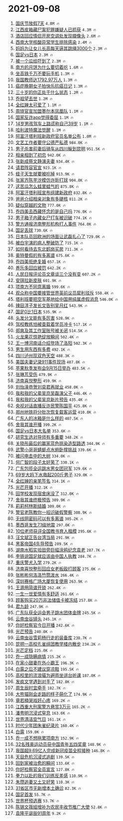 # 2021-09-08

1. [国庆节放假7天](https://s.weibo.com/weibo?q=%23%E5%9B%BD%E5%BA%86%E8%8A%82%E6%94%BE%E5%81%877%E5%A4%A9%23&Refer=top) `4.8M 🔥`
1. [江西皮箱藏尸案犯罪嫌疑人已抓获](https://s.weibo.com/weibo?q=%23%E6%B1%9F%E8%A5%BF%E7%9A%AE%E7%AE%B1%E8%97%8F%E5%B0%B8%E6%A1%88%E7%8A%AF%E7%BD%AA%E5%AB%8C%E7%96%91%E4%BA%BA%E5%B7%B2%E6%8A%93%E8%8E%B7%23&Refer=top) `4.3M 🔥`
1. [酒店回应情侣开房空调处发现摄像头](https://s.weibo.com/weibo?q=%23%E9%85%92%E5%BA%97%E5%9B%9E%E5%BA%94%E6%83%85%E4%BE%A3%E5%BC%80%E6%88%BF%E7%A9%BA%E8%B0%83%E5%A4%84%E5%8F%91%E7%8E%B0%E6%91%84%E5%83%8F%E5%A4%B4%23&Refer=top) `2.6M 🔥`
1. [西南大学核酸异常学生排除感染](https://s.weibo.com/weibo?q=%23%E8%A5%BF%E5%8D%97%E5%A4%A7%E5%AD%A6%E6%A0%B8%E9%85%B8%E5%BC%82%E5%B8%B8%E5%AD%A6%E7%94%9F%E6%8E%92%E9%99%A4%E6%84%9F%E6%9F%93%23&Refer=top) `2.4M 🔥`
1. [妈妈为让女儿长高每天逼其跳绳3000个](https://s.weibo.com/weibo?q=%23%E5%A6%88%E5%A6%88%E4%B8%BA%E8%AE%A9%E5%A5%B3%E5%84%BF%E9%95%BF%E9%AB%98%E6%AF%8F%E5%A4%A9%E9%80%BC%E5%85%B6%E8%B7%B3%E7%BB%B33000%E4%B8%AA%23&Refer=top) `2.3M 🔥`
1. [国足vs日本](https://s.weibo.com/weibo?q=%23%E5%9B%BD%E8%B6%B3vs%E6%97%A5%E6%9C%AC%23&Refer=top) `2.3M 🔥`
1. [被一个瓜给吓到了](https://s.weibo.com/weibo?q=%23%E8%A2%AB%E4%B8%80%E4%B8%AA%E7%93%9C%E7%BB%99%E5%90%93%E5%88%B0%E4%BA%86%23&Refer=top) `2.3M 🔥`
1. [南方的月饼为什么要切着吃](https://s.weibo.com/weibo?q=%23%E5%8D%97%E6%96%B9%E7%9A%84%E6%9C%88%E9%A5%BC%E4%B8%BA%E4%BB%80%E4%B9%88%E8%A6%81%E5%88%87%E7%9D%80%E5%90%83%23&Refer=top) `1.6M 🔥`
1. [坐高铁千万不要玩手机](https://s.weibo.com/weibo?q=%23%E5%9D%90%E9%AB%98%E9%93%81%E5%8D%83%E4%B8%87%E4%B8%8D%E8%A6%81%E7%8E%A9%E6%89%8B%E6%9C%BA%23&Refer=top) `1.3M 🔥`
1. [我国教师达1792.97万人](https://s.weibo.com/weibo?q=%23%E6%88%91%E5%9B%BD%E6%95%99%E5%B8%88%E8%BE%BE1792.97%E4%B8%87%E4%BA%BA%23&Refer=top) `1.3M 🔥`
1. [癌症晚期女子拍快乐抗癌日记](https://s.weibo.com/weibo?q=%23%E7%99%8C%E7%97%87%E6%99%9A%E6%9C%9F%E5%A5%B3%E5%AD%90%E6%8B%8D%E5%BF%AB%E4%B9%90%E6%8A%97%E7%99%8C%E6%97%A5%E8%AE%B0%23&Refer=top) `1.3M 🔥`
1. [三十岁的你正处于什么状态](https://s.weibo.com/weibo?q=%23%E4%B8%89%E5%8D%81%E5%B2%81%E7%9A%84%E4%BD%A0%E6%AD%A3%E5%A4%84%E4%BA%8E%E4%BB%80%E4%B9%88%E7%8A%B6%E6%80%81%23&Refer=top) `1.2M 🔥`
1. [乔祖望去世](https://s.weibo.com/weibo?q=%23%E4%B9%94%E7%A5%96%E6%9C%9B%E5%8E%BB%E4%B8%96%23&Refer=top) `1.2M 🔥`
1. [全红婵太可爱了](https://s.weibo.com/weibo?q=%23%E5%85%A8%E7%BA%A2%E5%A9%B5%E5%A4%AA%E5%8F%AF%E7%88%B1%E4%BA%86%23&Refer=top) `1.1M 🔥`
1. [周琦官宣加盟墨尔本凤凰队](https://s.weibo.com/weibo?q=%23%E5%91%A8%E7%90%A6%E5%AE%98%E5%AE%A3%E5%8A%A0%E7%9B%9F%E5%A2%A8%E5%B0%94%E6%9C%AC%E5%87%A4%E5%87%B0%E9%98%9F%23&Refer=top) `1.1M 🔥`
1. [国家反诈app觉得委屈](https://s.weibo.com/weibo?q=%23%E5%9B%BD%E5%AE%B6%E5%8F%8D%E8%AF%88app%E8%A7%89%E5%BE%97%E5%A7%94%E5%B1%88%23&Refer=top) `1.1M 🔥`
1. [14岁男孩驾车上路谎称自己39岁](https://s.weibo.com/weibo?q=%2314%E5%B2%81%E7%94%B7%E5%AD%A9%E9%A9%BE%E8%BD%A6%E4%B8%8A%E8%B7%AF%E8%B0%8E%E7%A7%B0%E8%87%AA%E5%B7%B139%E5%B2%81%23&Refer=top) `1.1M 🔥`
1. [哈利波特魔法觉醒](https://s.weibo.com/weibo?q=%23%E5%93%88%E5%88%A9%E6%B3%A2%E7%89%B9%E9%AD%94%E6%B3%95%E8%A7%89%E9%86%92%23&Refer=top) `1.1M 🔥`
1. [阿富汗塔利班新政府官员名单公布](https://s.weibo.com/weibo?q=%23%E9%98%BF%E5%AF%8C%E6%B1%97%E5%A1%94%E5%88%A9%E7%8F%AD%E6%96%B0%E6%94%BF%E5%BA%9C%E5%AE%98%E5%91%98%E5%90%8D%E5%8D%95%E5%85%AC%E5%B8%83%23&Refer=top) `1.0M 🔥`
1. [文艺工作者要守公德严私德](https://s.weibo.com/weibo?q=%23%E6%96%87%E8%89%BA%E5%B7%A5%E4%BD%9C%E8%80%85%E8%A6%81%E5%AE%88%E5%85%AC%E5%BE%B7%E4%B8%A5%E7%A7%81%E5%BE%B7%23&Refer=top) `984.0K 🔥`
1. [男子杀害前妻后骑车从四川躲到昆明](https://s.weibo.com/weibo?q=%23%E7%94%B7%E5%AD%90%E6%9D%80%E5%AE%B3%E5%89%8D%E5%A6%BB%E5%90%8E%E9%AA%91%E8%BD%A6%E4%BB%8E%E5%9B%9B%E5%B7%9D%E8%BA%B2%E5%88%B0%E6%98%86%E6%98%8E%23&Refer=top) `951.5K 🔥`
1. [相亲相到了初恋](https://s.weibo.com/weibo?q=%23%E7%9B%B8%E4%BA%B2%E7%9B%B8%E5%88%B0%E4%BA%86%E5%88%9D%E6%81%8B%23&Refer=top) `942.0K 🔥`
1. [张新成蔡文静演夫妻](https://s.weibo.com/weibo?q=%23%E5%BC%A0%E6%96%B0%E6%88%90%E8%94%A1%E6%96%87%E9%9D%99%E6%BC%94%E5%A4%AB%E5%A6%BB%23&Refer=top) `934.4K 🔥`
1. [请君阵容官宣](https://s.weibo.com/weibo?q=%23%E8%AF%B7%E5%90%9B%E9%98%B5%E5%AE%B9%E5%AE%98%E5%AE%A3%23&Refer=top) `923.1K 🔥`
1. [蛏子天生就要被吃掉](https://s.weibo.com/weibo?q=%23%E8%9B%8F%E5%AD%90%E5%A4%A9%E7%94%9F%E5%B0%B1%E8%A6%81%E8%A2%AB%E5%90%83%E6%8E%89%23&Refer=top) `913.9K 🔥`
1. [张家齐陈芋汐模仿许昕打球](https://s.weibo.com/weibo?q=%23%E5%BC%A0%E5%AE%B6%E9%BD%90%E9%99%88%E8%8A%8B%E6%B1%90%E6%A8%A1%E4%BB%BF%E8%AE%B8%E6%98%95%E6%89%93%E7%90%83%23&Refer=top) `904.0K 🔥`
1. [这苦瓜怎么蛙里蛙气的](https://s.weibo.com/weibo?q=%23%E8%BF%99%E8%8B%A6%E7%93%9C%E6%80%8E%E4%B9%88%E8%9B%99%E9%87%8C%E8%9B%99%E6%B0%94%E7%9A%84%23&Refer=top) `875.8K 🔥`
1. [阿富汗塔利班宣布组建新政府](https://s.weibo.com/weibo?q=%23%E9%98%BF%E5%AF%8C%E6%B1%97%E5%A1%94%E5%88%A9%E7%8F%AD%E5%AE%A3%E5%B8%83%E7%BB%84%E5%BB%BA%E6%96%B0%E6%94%BF%E5%BA%9C%23&Refer=top) `832.8K 🔥`
1. [爸爸介绍相亲对象有多硬核](https://s.weibo.com/weibo?q=%23%E7%88%B8%E7%88%B8%E4%BB%8B%E7%BB%8D%E7%9B%B8%E4%BA%B2%E5%AF%B9%E8%B1%A1%E6%9C%89%E5%A4%9A%E7%A1%AC%E6%A0%B8%23&Refer=top) `811.2K 🔥`
1. [疑似穿越的文物](https://s.weibo.com/weibo?q=%23%E7%96%91%E4%BC%BC%E7%A9%BF%E8%B6%8A%E7%9A%84%E6%96%87%E7%89%A9%23&Refer=top) `777.0K 🔥`
1. [乔四美去西藏怀念的是自己吗](https://s.weibo.com/weibo?q=%23%E4%B9%94%E5%9B%9B%E7%BE%8E%E5%8E%BB%E8%A5%BF%E8%97%8F%E6%80%80%E5%BF%B5%E7%9A%84%E6%98%AF%E8%87%AA%E5%B7%B1%E5%90%97%23&Refer=top) `776.0K 🔥`
1. [男子箱子内藏女尸打车被识破](https://s.weibo.com/weibo?q=%23%E7%94%B7%E5%AD%90%E7%AE%B1%E5%AD%90%E5%86%85%E8%97%8F%E5%A5%B3%E5%B0%B8%E6%89%93%E8%BD%A6%E8%A2%AB%E8%AF%86%E7%A0%B4%23&Refer=top) `774.1K 🔥`
1. [警方通报济南整形机构打人事件](https://s.weibo.com/weibo?q=%23%E8%AD%A6%E6%96%B9%E9%80%9A%E6%8A%A5%E6%B5%8E%E5%8D%97%E6%95%B4%E5%BD%A2%E6%9C%BA%E6%9E%84%E6%89%93%E4%BA%BA%E4%BA%8B%E4%BB%B6%23&Refer=top) `764.0K 🔥`
1. [国足丢球](https://s.weibo.com/weibo?q=%E5%9B%BD%E8%B6%B3%E4%B8%A2%E7%90%83&Refer=top) `730.6K 🔥`
1. [日本队员回欧洲的场面让武磊扎心了](https://s.weibo.com/weibo?q=%23%E6%97%A5%E6%9C%AC%E9%98%9F%E5%91%98%E5%9B%9E%E6%AC%A7%E6%B4%B2%E7%9A%84%E5%9C%BA%E9%9D%A2%E8%AE%A9%E6%AD%A6%E7%A3%8A%E6%89%8E%E5%BF%83%E4%BA%86%23&Refer=top) `729.0K 🔥`
1. [被白宇演的病人整破防了](https://s.weibo.com/weibo?q=%23%E8%A2%AB%E7%99%BD%E5%AE%87%E6%BC%94%E7%9A%84%E7%97%85%E4%BA%BA%E6%95%B4%E7%A0%B4%E9%98%B2%E4%BA%86%23&Refer=top) `715.1K 🔥`
1. [如何看待去东北鹤岗买房](https://s.weibo.com/weibo?q=%23%E5%A6%82%E4%BD%95%E7%9C%8B%E5%BE%85%E5%8E%BB%E4%B8%9C%E5%8C%97%E9%B9%A4%E5%B2%97%E4%B9%B0%E6%88%BF%23&Refer=top) `711.3K 🔥`
1. [奥特曼假的有多离谱](https://s.weibo.com/weibo?q=%23%E5%A5%A5%E7%89%B9%E6%9B%BC%E5%81%87%E7%9A%84%E6%9C%89%E5%A4%9A%E7%A6%BB%E8%B0%B1%23&Refer=top) `675.6K 🔥`
1. [乔四美拒绝复婚](https://s.weibo.com/weibo?q=%23%E4%B9%94%E5%9B%9B%E7%BE%8E%E6%8B%92%E7%BB%9D%E5%A4%8D%E5%A9%9A%23&Refer=top) `657.1K 🔥`
1. [养乐多回应被罚](https://s.weibo.com/weibo?q=%23%E5%85%BB%E4%B9%90%E5%A4%9A%E5%9B%9E%E5%BA%94%E8%A2%AB%E7%BD%9A%23&Refer=top) `642.2K 🔥`
1. [人民日报评论员文章谈三个没有变](https://s.weibo.com/weibo?q=%23%E4%BA%BA%E6%B0%91%E6%97%A5%E6%8A%A5%E8%AF%84%E8%AE%BA%E5%91%98%E6%96%87%E7%AB%A0%E8%B0%88%E4%B8%89%E4%B8%AA%E6%B2%A1%E6%9C%89%E5%8F%98%23&Refer=top) `607.2K 🔥`
1. [安琪拉新皮肤](https://s.weibo.com/weibo?q=%23%E5%AE%89%E7%90%AA%E6%8B%89%E6%96%B0%E7%9A%AE%E8%82%A4%23&Refer=top) `601.9K 🔥`
1. [项南方不同意离婚](https://s.weibo.com/weibo?q=%23%E9%A1%B9%E5%8D%97%E6%96%B9%E4%B8%8D%E5%90%8C%E6%84%8F%E7%A6%BB%E5%A9%9A%23&Refer=top) `599.6K 🔥`
1. [观众称中国要接管世界英前议员犀利驳斥](https://s.weibo.com/weibo?q=%23%E8%A7%82%E4%BC%97%E7%A7%B0%E4%B8%AD%E5%9B%BD%E8%A6%81%E6%8E%A5%E7%AE%A1%E4%B8%96%E7%95%8C%E8%8B%B1%E5%89%8D%E8%AE%AE%E5%91%98%E7%8A%80%E5%88%A9%E9%A9%B3%E6%96%A5%23&Refer=top) `550.4K 🔥`
1. [塔利班要把空军基地给中国用纯属虚假消息](https://s.weibo.com/weibo?q=%23%E5%A1%94%E5%88%A9%E7%8F%AD%E8%A6%81%E6%8A%8A%E7%A9%BA%E5%86%9B%E5%9F%BA%E5%9C%B0%E7%BB%99%E4%B8%AD%E5%9B%BD%E7%94%A8%E7%BA%AF%E5%B1%9E%E8%99%9A%E5%81%87%E6%B6%88%E6%81%AF%23&Refer=top) `546.0K 🔥`
1. [辣目洋子发长文告别吴月红](https://s.weibo.com/weibo?q=%23%E8%BE%A3%E7%9B%AE%E6%B4%8B%E5%AD%90%E5%8F%91%E9%95%BF%E6%96%87%E5%91%8A%E5%88%AB%E5%90%B4%E6%9C%88%E7%BA%A2%23&Refer=top) `543.9K 🔥`
1. [国足0比1日本](https://s.weibo.com/weibo?q=%23%E5%9B%BD%E8%B6%B30%E6%AF%941%E6%97%A5%E6%9C%AC%23&Refer=top) `535.9K 🔥`
1. [头发分叉能有多厉害](https://s.weibo.com/weibo?q=%23%E5%A4%B4%E5%8F%91%E5%88%86%E5%8F%89%E8%83%BD%E6%9C%89%E5%A4%9A%E5%8E%89%E5%AE%B3%23&Refer=top) `528.9K 🔥`
1. [驾校教练怕被查载着学员冲卡](https://s.weibo.com/weibo?q=%E9%A9%BE%E6%A0%A1%E6%95%99%E7%BB%83%E6%80%95%E8%A2%AB%E6%9F%A5%E8%BD%BD%E7%9D%80%E5%AD%A6%E5%91%98%E5%86%B2%E5%8D%A1&Refer=top) `517.1K 🔥`
1. [郑爽及其工作室账号被关闭](https://s.weibo.com/weibo?q=%23%E9%83%91%E7%88%BD%E5%8F%8A%E5%85%B6%E5%B7%A5%E4%BD%9C%E5%AE%A4%E8%B4%A6%E5%8F%B7%E8%A2%AB%E5%85%B3%E9%97%AD%23&Refer=top) `514.5K 🔥`
1. [火龙果花惊艳绽放瞬间](https://s.weibo.com/weibo?q=%23%E7%81%AB%E9%BE%99%E6%9E%9C%E8%8A%B1%E6%83%8A%E8%89%B3%E7%BB%BD%E6%94%BE%E7%9E%AC%E9%97%B4%23&Refer=top) `502.4K 🔥`
1. [王一博河南话介绍登场了洛阳](https://s.weibo.com/weibo?q=%23%E7%8E%8B%E4%B8%80%E5%8D%9A%E6%B2%B3%E5%8D%97%E8%AF%9D%E4%BB%8B%E7%BB%8D%E7%99%BB%E5%9C%BA%E4%BA%86%E6%B4%9B%E9%98%B3%23&Refer=top) `502.3K 🔥`
1. [男生用东西有多费](https://s.weibo.com/weibo?q=%23%E7%94%B7%E7%94%9F%E7%94%A8%E4%B8%9C%E8%A5%BF%E6%9C%89%E5%A4%9A%E8%B4%B9%23&Refer=top) `492.1K 🔥`
1. [四川泸州现双色天空](https://s.weibo.com/weibo?q=%23%E5%9B%9B%E5%B7%9D%E6%B3%B8%E5%B7%9E%E7%8E%B0%E5%8F%8C%E8%89%B2%E5%A4%A9%E7%A9%BA%23&Refer=top) `488.3K 🔥`
1. [美国夫妻记录911事件现场](https://s.weibo.com/weibo?q=%23%E7%BE%8E%E5%9B%BD%E5%A4%AB%E5%A6%BB%E8%AE%B0%E5%BD%95911%E4%BA%8B%E4%BB%B6%E7%8E%B0%E5%9C%BA%23&Refer=top) `487.8K 🔥`
1. [苹果秋季发布会9月15日举办](https://s.weibo.com/weibo?q=%23%E8%8B%B9%E6%9E%9C%E7%A7%8B%E5%AD%A3%E5%8F%91%E5%B8%83%E4%BC%9A9%E6%9C%8815%E6%97%A5%E4%B8%BE%E5%8A%9E%23&Refer=top) `483.5K 🔥`
1. [张琳芃受伤](https://s.weibo.com/weibo?q=%E5%BC%A0%E7%90%B3%E8%8A%83%E5%8F%97%E4%BC%A4&Refer=top) `479.9K 🔥`
1. [济南喜悦整形](https://s.weibo.com/weibo?q=%E6%B5%8E%E5%8D%97%E5%96%9C%E6%82%A6%E6%95%B4%E5%BD%A2&Refer=top) `459.9K 🔥`
1. [刘怡潼恭贺刘奕君再就业](https://s.weibo.com/weibo?q=%23%E5%88%98%E6%80%A1%E6%BD%BC%E6%81%AD%E8%B4%BA%E5%88%98%E5%A5%95%E5%90%9B%E5%86%8D%E5%B0%B1%E4%B8%9A%23&Refer=top) `458.0K 🔥`
1. [我和我的父辈吴京吴磊演父子](https://s.weibo.com/weibo?q=%23%E6%88%91%E5%92%8C%E6%88%91%E7%9A%84%E7%88%B6%E8%BE%88%E5%90%B4%E4%BA%AC%E5%90%B4%E7%A3%8A%E6%BC%94%E7%88%B6%E5%AD%90%23&Refer=top) `446.4K 🔥`
1. [我和我的父辈吴京新片预告](https://s.weibo.com/weibo?q=%23%E6%88%91%E5%92%8C%E6%88%91%E7%9A%84%E7%88%B6%E8%BE%88%E5%90%B4%E4%BA%AC%E6%96%B0%E7%89%87%E9%A2%84%E5%91%8A%23&Refer=top) `435.4K 🔥`
1. [央视对话直播反诈民警陈国平](https://s.weibo.com/weibo?q=%23%E5%A4%AE%E8%A7%86%E5%AF%B9%E8%AF%9D%E7%9B%B4%E6%92%AD%E5%8F%8D%E8%AF%88%E6%B0%91%E8%AD%A6%E9%99%88%E5%9B%BD%E5%B9%B3%23&Refer=top) `425.8K 🔥`
1. [郑州地铁将分批次恢复载客运营](https://s.weibo.com/weibo?q=%E9%83%91%E5%B7%9E%E5%9C%B0%E9%93%81%E5%B0%86%E5%88%86%E6%89%B9%E6%AC%A1%E6%81%A2%E5%A4%8D%E8%BD%BD%E5%AE%A2%E8%BF%90%E8%90%A5&Refer=top) `410.8K 🔥`
1. [广东人的冰箱是什么样的](https://s.weibo.com/weibo?q=%23%E5%B9%BF%E4%B8%9C%E4%BA%BA%E7%9A%84%E5%86%B0%E7%AE%B1%E6%98%AF%E4%BB%80%E4%B9%88%E6%A0%B7%E7%9A%84%23&Refer=top) `407.5K 🔥`
1. [舍我其谁开播](https://s.weibo.com/weibo?q=%23%E8%88%8D%E6%88%91%E5%85%B6%E8%B0%81%E5%BC%80%E6%92%AD%23&Refer=top) `399.2K 🔥`
1. [国足vs日本大名单](https://s.weibo.com/weibo?q=%E5%9B%BD%E8%B6%B3vs%E6%97%A5%E6%9C%AC%E5%A4%A7%E5%90%8D%E5%8D%95&Refer=top) `353.6K 🔥`
1. [研究生选对导师有多重要](https://s.weibo.com/weibo?q=%23%E7%A0%94%E7%A9%B6%E7%94%9F%E9%80%89%E5%AF%B9%E5%AF%BC%E5%B8%88%E6%9C%89%E5%A4%9A%E9%87%8D%E8%A6%81%23&Refer=top) `348.2K 🔥`
1. [关晓彤最后的赢家蓝色挑染造型路透](https://s.weibo.com/weibo?q=%23%E5%85%B3%E6%99%93%E5%BD%A4%E6%9C%80%E5%90%8E%E7%9A%84%E8%B5%A2%E5%AE%B6%E8%93%9D%E8%89%B2%E6%8C%91%E6%9F%93%E9%80%A0%E5%9E%8B%E8%B7%AF%E9%80%8F%23&Refer=top) `344.9K 🔥`
1. [武警小哥哥蜻蜓点水俯卧撑挑战](https://s.weibo.com/weibo?q=%23%E6%AD%A6%E8%AD%A6%E5%B0%8F%E5%93%A5%E5%93%A5%E8%9C%BB%E8%9C%93%E7%82%B9%E6%B0%B4%E4%BF%AF%E5%8D%A7%E6%92%91%E6%8C%91%E6%88%98%23&Refer=top) `339.6K 🔥`
1. [被闪电击中的大树](https://s.weibo.com/weibo?q=%23%E8%A2%AB%E9%97%AA%E7%94%B5%E5%87%BB%E4%B8%AD%E7%9A%84%E5%A4%A7%E6%A0%91%23&Refer=top) `334.0K 🔥`
1. [何广智的段子太好笑了](https://s.weibo.com/weibo?q=%23%E4%BD%95%E5%B9%BF%E6%99%BA%E7%9A%84%E6%AE%B5%E5%AD%90%E5%A4%AA%E5%A5%BD%E7%AC%91%E4%BA%86%23&Refer=top) `330.1K 🔥`
1. [广东包揽全运跳水男女团冠军](https://s.weibo.com/weibo?q=%23%E5%B9%BF%E4%B8%9C%E5%8C%85%E6%8F%BD%E5%85%A8%E8%BF%90%E8%B7%B3%E6%B0%B4%E7%94%B7%E5%A5%B3%E5%9B%A2%E5%86%A0%E5%86%9B%23&Refer=top) `329.6K 🔥`
1. [69岁大妈下水救起200斤男子](https://s.weibo.com/weibo?q=%2369%E5%B2%81%E5%A4%A7%E5%A6%88%E4%B8%8B%E6%B0%B4%E6%95%91%E8%B5%B7200%E6%96%A4%E7%94%B7%E5%AD%90%23&Refer=top) `329.0K 🔥`
1. [全红婵的亲笔签名](https://s.weibo.com/weibo?q=%23%E5%85%A8%E7%BA%A2%E5%A9%B5%E7%9A%84%E4%BA%B2%E7%AC%94%E7%AD%BE%E5%90%8D%23&Refer=top) `314.1K 🔥`
1. [光芒开播](https://s.weibo.com/weibo?q=%23%E5%85%89%E8%8A%92%E5%BC%80%E6%92%AD%23&Refer=top) `312.1K 🔥`
1. [回学校发现宿舍床没了](https://s.weibo.com/weibo?q=%23%E5%9B%9E%E5%AD%A6%E6%A0%A1%E5%8F%91%E7%8E%B0%E5%AE%BF%E8%88%8D%E5%BA%8A%E6%B2%A1%E4%BA%86%23&Refer=top) `312.0K 🔥`
1. [舍我其谁终极预告](https://s.weibo.com/weibo?q=%23%E8%88%8D%E6%88%91%E5%85%B6%E8%B0%81%E7%BB%88%E6%9E%81%E9%A2%84%E5%91%8A%23&Refer=top) `309.9K 🔥`
1. [莉莉柯林斯结婚](https://s.weibo.com/weibo?q=%E8%8E%89%E8%8E%89%E6%9F%AF%E6%9E%97%E6%96%AF%E7%BB%93%E5%A9%9A&Refer=top) `309.0K 🔥`
1. [警官老陈教你一招识破假警察](https://s.weibo.com/weibo?q=%23%E8%AD%A6%E5%AE%98%E8%80%81%E9%99%88%E6%95%99%E4%BD%A0%E4%B8%80%E6%8B%9B%E8%AF%86%E7%A0%B4%E5%81%87%E8%AD%A6%E5%AF%9F%23&Refer=top) `308.9K 🔥`
1. [无线网密码可以有多离谱](https://s.weibo.com/weibo?q=%23%E6%97%A0%E7%BA%BF%E7%BD%91%E5%AF%86%E7%A0%81%E5%8F%AF%E4%BB%A5%E6%9C%89%E5%A4%9A%E7%A6%BB%E8%B0%B1%23&Refer=top) `305.2K 🔥`
1. [墨西哥发生7.1级地震](https://s.weibo.com/weibo?q=%23%E5%A2%A8%E8%A5%BF%E5%93%A5%E5%8F%91%E7%94%9F7.1%E7%BA%A7%E5%9C%B0%E9%9C%87%23&Refer=top) `297.0K 🔥`
1. [10位老师获评全国教书育人楷模](https://s.weibo.com/weibo?q=%2310%E4%BD%8D%E8%80%81%E5%B8%88%E8%8E%B7%E8%AF%84%E5%85%A8%E5%9B%BD%E6%95%99%E4%B9%A6%E8%82%B2%E4%BA%BA%E6%A5%B7%E6%A8%A1%23&Refer=top) `295.6K 🔥`
1. [汪文斌正告台湾当局](https://s.weibo.com/weibo?q=%23%E6%B1%AA%E6%96%87%E6%96%8C%E6%AD%A3%E5%91%8A%E5%8F%B0%E6%B9%BE%E5%BD%93%E5%B1%80%23&Refer=top) `291.9K 🔥`
1. [黑客帝国4先导预告](https://s.weibo.com/weibo?q=%23%E9%BB%91%E5%AE%A2%E5%B8%9D%E5%9B%BD4%E5%85%88%E5%AF%BC%E9%A2%84%E5%91%8A%23&Refer=top) `289.5K 🔥`
1. [湖南水稻实验田旁巨幅涂鸦纪念袁老](https://s.weibo.com/weibo?q=%23%E6%B9%96%E5%8D%97%E6%B0%B4%E7%A8%BB%E5%AE%9E%E9%AA%8C%E7%94%B0%E6%97%81%E5%B7%A8%E5%B9%85%E6%B6%82%E9%B8%A6%E7%BA%AA%E5%BF%B5%E8%A2%81%E8%80%81%23&Refer=top) `287.7K 🔥`
1. [李铁说国足就应该由中国人执教](https://s.weibo.com/weibo?q=%23%E6%9D%8E%E9%93%81%E8%AF%B4%E5%9B%BD%E8%B6%B3%E5%B0%B1%E5%BA%94%E8%AF%A5%E7%94%B1%E4%B8%AD%E5%9B%BD%E4%BA%BA%E6%89%A7%E6%95%99%23&Refer=top) `284.7K 🔥`
1. [重庆警犬入学](https://s.weibo.com/weibo?q=%23%E9%87%8D%E5%BA%86%E8%AD%A6%E7%8A%AC%E5%85%A5%E5%AD%A6%23&Refer=top) `279.2K 🔥`
1. [济南喜悦整形回应女老板殴打顾客](https://s.weibo.com/weibo?q=%23%E6%B5%8E%E5%8D%97%E5%96%9C%E6%82%A6%E6%95%B4%E5%BD%A2%E5%9B%9E%E5%BA%94%E5%A5%B3%E8%80%81%E6%9D%BF%E6%AE%B4%E6%89%93%E9%A1%BE%E5%AE%A2%23&Refer=top) `275.0K 🔥`
1. [张彬彬何洛洛竹筒泼水](https://s.weibo.com/weibo?q=%23%E5%BC%A0%E5%BD%AC%E5%BD%AC%E4%BD%95%E6%B4%9B%E6%B4%9B%E7%AB%B9%E7%AD%92%E6%B3%BC%E6%B0%B4%23&Refer=top) `266.4K 🔥`
1. [深圳赛格广场大厦恢复使用](https://s.weibo.com/weibo?q=%23%E6%B7%B1%E5%9C%B3%E8%B5%9B%E6%A0%BC%E5%B9%BF%E5%9C%BA%E5%A4%A7%E5%8E%A6%E6%81%A2%E5%A4%8D%E4%BD%BF%E7%94%A8%23&Refer=top) `263.9K 🔥`
1. [王源用简谱开锁](https://s.weibo.com/weibo?q=%23%E7%8E%8B%E6%BA%90%E7%94%A8%E7%AE%80%E8%B0%B1%E5%BC%80%E9%94%81%23&Refer=top) `262.4K 🔥`
1. [一生一世爱情有多舒适](https://s.weibo.com/weibo?q=%23%E4%B8%80%E7%94%9F%E4%B8%80%E4%B8%96%E7%88%B1%E6%83%85%E6%9C%89%E5%A4%9A%E8%88%92%E9%80%82%23&Refer=top) `261.6K 🔥`
1. [顾客购买20万非法储值卡被冻结](https://s.weibo.com/weibo?q=%23%E9%A1%BE%E5%AE%A2%E8%B4%AD%E4%B9%B020%E4%B8%87%E9%9D%9E%E6%B3%95%E5%82%A8%E5%80%BC%E5%8D%A1%E8%A2%AB%E5%86%BB%E7%BB%93%23&Refer=top) `257.8K 🔥`
1. [君九龄](https://s.weibo.com/weibo?q=%E5%90%9B%E4%B9%9D%E9%BE%84&Refer=top) `247.9K 🔥`
1. [广东队获全运会男子跳水团体金牌](https://s.weibo.com/weibo?q=%23%E5%B9%BF%E4%B8%9C%E9%98%9F%E8%8E%B7%E5%85%A8%E8%BF%90%E4%BC%9A%E7%94%B7%E5%AD%90%E8%B7%B3%E6%B0%B4%E5%9B%A2%E4%BD%93%E9%87%91%E7%89%8C%23&Refer=top) `245.5K 🔥`
1. [云南虫谷镜头](https://s.weibo.com/weibo?q=%23%E4%BA%91%E5%8D%97%E8%99%AB%E8%B0%B7%E9%95%9C%E5%A4%B4%23&Refer=top) `245.1K 🔥`
1. [你好检察官今日开播](https://s.weibo.com/weibo?q=%23%E4%BD%A0%E5%A5%BD%E6%A3%80%E5%AF%9F%E5%AE%98%E4%BB%8A%E6%97%A5%E5%BC%80%E6%92%AD%23&Refer=top) `242.6K 🔥`
1. [光芒预告](https://s.weibo.com/weibo?q=%23%E5%85%89%E8%8A%92%E9%A2%84%E5%91%8A%23&Refer=top) `240.0K 🔥`
1. [云南虫谷雪莉杨行走的装备库](https://s.weibo.com/weibo?q=%23%E4%BA%91%E5%8D%97%E8%99%AB%E8%B0%B7%E9%9B%AA%E8%8E%89%E6%9D%A8%E8%A1%8C%E8%B5%B0%E7%9A%84%E8%A3%85%E5%A4%87%E5%BA%93%23&Refer=top) `238.7K 🔥`
1. [昆明一高校孔雀组团教学楼内散步](https://s.weibo.com/weibo?q=%23%E6%98%86%E6%98%8E%E4%B8%80%E9%AB%98%E6%A0%A1%E5%AD%94%E9%9B%80%E7%BB%84%E5%9B%A2%E6%95%99%E5%AD%A6%E6%A5%BC%E5%86%85%E6%95%A3%E6%AD%A5%23&Refer=top) `234.2K 🔥`
1. [光芒定档](https://s.weibo.com/weibo?q=%23%E5%85%89%E8%8A%92%E5%AE%9A%E6%A1%A3%23&Refer=top) `225.0K 🔥`
1. [乔一成隐瞒病情](https://s.weibo.com/weibo?q=%23%E4%B9%94%E4%B8%80%E6%88%90%E9%9A%90%E7%9E%92%E7%97%85%E6%83%85%23&Refer=top) `215.2K 🔥`
1. [在家小甜妻在外小霸王](https://s.weibo.com/weibo?q=%23%E5%9C%A8%E5%AE%B6%E5%B0%8F%E7%94%9C%E5%A6%BB%E5%9C%A8%E5%A4%96%E5%B0%8F%E9%9C%B8%E7%8E%8B%23&Refer=top) `196.3K 🔥`
1. [白露之后不建议穿凉鞋](https://s.weibo.com/weibo?q=%23%E7%99%BD%E9%9C%B2%E4%B9%8B%E5%90%8E%E4%B8%8D%E5%BB%BA%E8%AE%AE%E7%A9%BF%E5%87%89%E9%9E%8B%23&Refer=top) `195.5K 🔥`
1. [高校里的流浪猫为避雨坐讲台听课](https://s.weibo.com/weibo?q=%23%E9%AB%98%E6%A0%A1%E9%87%8C%E7%9A%84%E6%B5%81%E6%B5%AA%E7%8C%AB%E4%B8%BA%E9%81%BF%E9%9B%A8%E5%9D%90%E8%AE%B2%E5%8F%B0%E5%90%AC%E8%AF%BE%23&Refer=top) `187.0K 🔥`
1. [发疯文学遇到对手了](https://s.weibo.com/weibo?q=%23%E5%8F%91%E7%96%AF%E6%96%87%E5%AD%A6%E9%81%87%E5%88%B0%E5%AF%B9%E6%89%8B%E4%BA%86%23&Refer=top) `182.8K 🔥`
1. [周生辰时宜牵手](https://s.weibo.com/weibo?q=%23%E5%91%A8%E7%94%9F%E8%BE%B0%E6%97%B6%E5%AE%9C%E7%89%B5%E6%89%8B%23&Refer=top) `182.7K 🔥`
1. [大熊猫刚会走路的样子萌化了](https://s.weibo.com/weibo?q=%23%E5%A4%A7%E7%86%8A%E7%8C%AB%E5%88%9A%E4%BC%9A%E8%B5%B0%E8%B7%AF%E7%9A%84%E6%A0%B7%E5%AD%90%E8%90%8C%E5%8C%96%E4%BA%86%23&Refer=top) `174.9K 🔥`
1. [章若楠哭戏好心疼](https://s.weibo.com/weibo?q=%23%E7%AB%A0%E8%8B%A5%E6%A5%A0%E5%93%AD%E6%88%8F%E5%A5%BD%E5%BF%83%E7%96%BC%23&Refer=top) `169.2K 🔥`
1. [江西重大刑案警方悬赏3万元](https://s.weibo.com/weibo?q=%23%E6%B1%9F%E8%A5%BF%E9%87%8D%E5%A4%A7%E5%88%91%E6%A1%88%E8%AD%A6%E6%96%B9%E6%82%AC%E8%B5%8F3%E4%B8%87%E5%85%83%23&Refer=top) `165.2K 🔥`
1. [潘粤明沉浸式窒息](https://s.weibo.com/weibo?q=%23%E6%BD%98%E7%B2%A4%E6%98%8E%E6%B2%89%E6%B5%B8%E5%BC%8F%E7%AA%92%E6%81%AF%23&Refer=top) `163.6K 🔥`
1. [世界清洁空气日](https://s.weibo.com/weibo?q=%23%E4%B8%96%E7%95%8C%E6%B8%85%E6%B4%81%E7%A9%BA%E6%B0%94%E6%97%A5%23&Refer=top) `161.1K 🔥`
1. [时代少年团朱雀纪录片](https://s.weibo.com/weibo?q=%23%E6%97%B6%E4%BB%A3%E5%B0%91%E5%B9%B4%E5%9B%A2%E6%9C%B1%E9%9B%80%E7%BA%AA%E5%BD%95%E7%89%87%23&Refer=top) `160.4K 🔥`
1. [白露](https://s.weibo.com/weibo?q=%E7%99%BD%E9%9C%B2&Refer=top) `159.0K 🔥`
1. [乔一成不想拖累项南方](https://s.weibo.com/weibo?q=%23%E4%B9%94%E4%B8%80%E6%88%90%E4%B8%8D%E6%83%B3%E6%8B%96%E7%B4%AF%E9%A1%B9%E5%8D%97%E6%96%B9%23&Refer=top) `152.9K 🔥`
1. [32名残奥运动员获中国青年五四奖章](https://s.weibo.com/weibo?q=%2332%E5%90%8D%E6%AE%8B%E5%A5%A5%E8%BF%90%E5%8A%A8%E5%91%98%E8%8E%B7%E4%B8%AD%E5%9B%BD%E9%9D%92%E5%B9%B4%E4%BA%94%E5%9B%9B%E5%A5%96%E7%AB%A0%23&Refer=top) `148.9K 🔥`
1. [我国超9.69亿人完成新冠疫苗全程接种](https://s.weibo.com/weibo?q=%23%E6%88%91%E5%9B%BD%E8%B6%859.69%E4%BA%BF%E4%BA%BA%E5%AE%8C%E6%88%90%E6%96%B0%E5%86%A0%E7%96%AB%E8%8B%97%E5%85%A8%E7%A8%8B%E6%8E%A5%E7%A7%8D%23&Refer=top) `146.8K 🔥`
1. [天目危机沉浸式追剧](https://s.weibo.com/weibo?q=%23%E5%A4%A9%E7%9B%AE%E5%8D%B1%E6%9C%BA%E6%B2%89%E6%B5%B8%E5%BC%8F%E8%BF%BD%E5%89%A7%23&Refer=top) `139.5K 🔥`
1. [回到家被治愈的瞬间](https://s.weibo.com/weibo?q=%23%E5%9B%9E%E5%88%B0%E5%AE%B6%E8%A2%AB%E6%B2%BB%E6%84%88%E7%9A%84%E7%9E%AC%E9%97%B4%23&Refer=top) `133.6K 🔥`
1. [你好检察官全员宣言](https://s.weibo.com/weibo?q=%23%E4%BD%A0%E5%A5%BD%E6%A3%80%E5%AF%9F%E5%AE%98%E5%85%A8%E5%91%98%E5%AE%A3%E8%A8%80%23&Refer=top) `127.8K 🔥`
1. [拳力以赴的我们训练反差感](https://s.weibo.com/weibo?q=%23%E6%8B%B3%E5%8A%9B%E4%BB%A5%E8%B5%B4%E7%9A%84%E6%88%91%E4%BB%AC%E8%AE%AD%E7%BB%83%E5%8F%8D%E5%B7%AE%E6%84%9F%23&Refer=top) `110.9K 🔥`
1. [朱瓒追妻又土又好笑](https://s.weibo.com/weibo?q=%23%E6%9C%B1%E7%93%92%E8%BF%BD%E5%A6%BB%E5%8F%88%E5%9C%9F%E5%8F%88%E5%A5%BD%E7%AC%91%23&Refer=top) `110.3K 🔥`
1. [31省区市无新增本土确诊](https://s.weibo.com/weibo?q=%2331%E7%9C%81%E5%8C%BA%E5%B8%82%E6%97%A0%E6%96%B0%E5%A2%9E%E6%9C%AC%E5%9C%9F%E7%A1%AE%E8%AF%8A%23&Refer=top) `82.3K 🔥`
1. [国足首发](https://s.weibo.com/weibo?q=%E5%9B%BD%E8%B6%B3%E9%A6%96%E5%8F%91&Refer=top) `55.7K 🔥`
1. [世界杯预选赛](https://s.weibo.com/weibo?q=%E4%B8%96%E7%95%8C%E6%9D%AF%E9%A2%84%E9%80%89%E8%B5%9B&Refer=top) `53.7K 🔥`
1. [陈锡文薇娅增补为农民丰收节推广大使](https://s.weibo.com/weibo?q=%23%E9%99%88%E9%94%A1%E6%96%87%E8%96%87%E5%A8%85%E5%A2%9E%E8%A1%A5%E4%B8%BA%E5%86%9C%E6%B0%91%E4%B8%B0%E6%94%B6%E8%8A%82%E6%8E%A8%E5%B9%BF%E5%A4%A7%E4%BD%BF%23&Refer=top) `52.8K 🔥`
1. [袁隆平诞辰91周年](https://s.weibo.com/weibo?q=%23%E8%A2%81%E9%9A%86%E5%B9%B3%E8%AF%9E%E8%BE%B091%E5%91%A8%E5%B9%B4%23&Refer=top) `9.2K 🔥`

